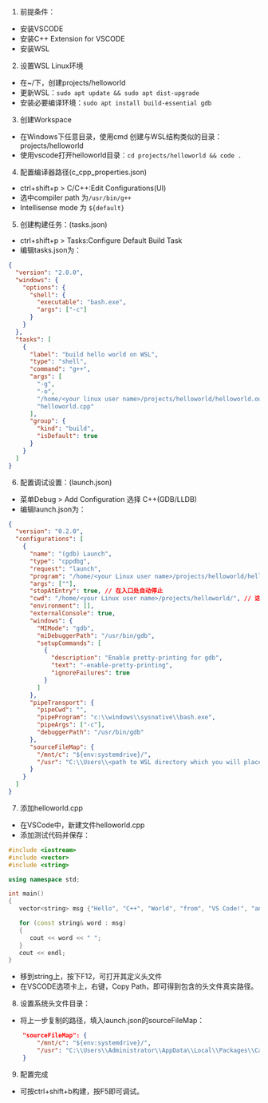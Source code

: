 1. 前提条件：
- 安装VSCODE
- 安装C++ Extension for VSCODE
- 安装WSL

2. 设置WSL Linux环境
- 在~/下，创建projects/helloworld
- 更新WSL：`sudo apt update && sudo apt dist-upgrade`
- 安装必要编译环境：`sudo apt install build-essential gdb`

3. 创建Workspace
- 在Windows下任意目录，使用cmd 创建与WSL结构类似的目录：projects/helloworld
- 使用vscode打开helloworld目录：`cd projects/helloworld && code .`

4. 配置编译器路径(c_cpp_properties.json)
- ctrl+shift+p > C/C++:Edit Configurations(UI)
- 选中compiler path 为`/usr/bin/g++`
- Intellisense mode 为 `${default}`

5. 创建构建任务：(tasks.json)
- ctrl+shift+p > Tasks:Configure Default Build Task
- 编辑tasks.json为：
```json
{
  "version": "2.0.0",
  "windows": {
    "options": {
      "shell": {
        "executable": "bash.exe",
        "args": ["-c"]
      }
    }
  },
  "tasks": [
    {
      "label": "build hello world on WSL",
      "type": "shell",
      "command": "g++",
      "args": [
        "-g",
        "-o",
        "/home/<your linux user name>/projects/helloworld/helloworld.out",
        "helloworld.cpp"
      ],
      "group": {
        "kind": "build",
        "isDefault": true
      }
    }
  ]
}
```

6. 配置调试设置：(launch.json)
- 菜单Debug > Add Configuration 选择 C++(GDB/LLDB)
- 编辑launch.json为：
``` json 
{
  "version": "0.2.0",
  "configurations": [
    {
      "name": "(gdb) Launch",
      "type": "cppdbg",
      "request": "launch",
      "program": "/home/<your Linux user name>/projects/helloworld/helloworld.out", // 这里是WSL中的目录
      "args": [""],
      "stopAtEntry": true, // 在入口处自动停止
      "cwd": "/home/<your Linux user name>/projects/helloworld/", // 这里是WSL中的目录
      "environment": [],
      "externalConsole": true,
      "windows": {
        "MIMode": "gdb",
        "miDebuggerPath": "/usr/bin/gdb",
        "setupCommands": [
          {
            "description": "Enable pretty-printing for gdb",
            "text": "-enable-pretty-printing",
            "ignoreFailures": true
          }
        ]
      },
      "pipeTransport": {
        "pipeCwd": "",
        "pipeProgram": "c:\\windows\\sysnative\\bash.exe",
        "pipeArgs": ["-c"],
        "debuggerPath": "/usr/bin/gdb"
      },
      "sourceFileMap": {
        "/mnt/c": "${env:systemdrive}/",
        "/usr": "C:\\Users\\<path to WSL directory which you will place here later>" // 这里的实际目录，会在接下来的步骤再设置
      }
    }
  ]
}

```

7. 添加helloworld.cpp
- 在VSCode中，新建文件helloworld.cpp
- 添加测试代码并保存：
``` cpp
#include <iostream>
#include <vector>
#include <string>

using namespace std;

int main()
{
   vector<string> msg {"Hello", "C++", "World", "from", "VS Code!", "and the C++ extension!"};

   for (const string& word : msg)
   {
      cout << word << " ";
   }
   cout << endl;
}
```
- 移到string上，按下F12，可打开其定义头文件
- 在VSCODE选项卡上，右键，Copy Path，即可得到包含的头文件真实路径。

8. 设置系统头文件目录：
- 将上一步复制的路径，填入launch.json的sourceFileMap：
``` json 
    "sourceFileMap": {
        "/mnt/c": "${env:systemdrive}/",
        "/usr": "C:\\Users\\Administrator\\AppData\\Local\\Packages\\CanonicalGroupLimited.UbuntuonWindows_79rhkp1fndgsc\\LocalState\\rootfs\\usr\\"
    }
```

9. 配置完成
- 可按ctrl+shift+b构建，按F5即可调试。